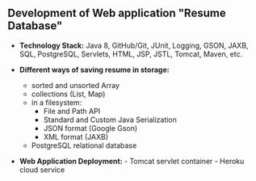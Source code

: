 ## Development of Web application "Resume Database"

  - **Technology Stack:** Java 8, GitHub/Git, JUnit, Logging, GSON, JAXB, SQL, PostgreSQL, Servlets, HTML, JSP, JSTL, Tomcat, Maven, etc.
  
  - **Different ways of saving resume in storage:**
     - sorted and unsorted Array
     - collections (List, Map)
     - in a filesystem:
		- File and Path API
		- Standard and Custom Java Serialization
		- JSON format (Google Gson)
		- XML format (JAXB)
     - PostgreSQL relational database
	 
  - **Web Application Deployment:**
		- Tomcat servlet container
		- Heroku cloud service
